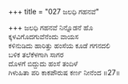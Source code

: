 +++
title = "027 ಜಲಧಿ ಗಹನವೆ"

+++
ಜಲಧಿ ಗಹನವೆ ನಿನ್ನೊಡನೆ ಹೊ  
ಕ್ಕಳವಿಗೊದಗುವೆನೆಂದು ವಾಯಸ  
ಕಳಿನುಡಿದು ಹಾರಿತ್ತು ಹಂಸೆಯ ಕೂಡೆ ಗಗನದಲಿ  
ಬಳಿಕ ತಲೆಕೆಳಗಾಗಿ ಸಾಗರ  
ದೊಳಗೆ ಬಿದ್ದುದು ಹಂಸೆ ತಂದಿಳೆ  
ಗಿಳುಹಿತಾ ಪರಿ ಕಾಕಪೌರುಷ ಕರ್ಣ ನೀನೆಂದ      ॥27॥